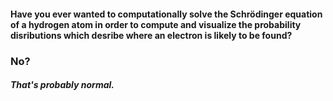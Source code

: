 #### Have you ever wanted to computationally solve the Schrödinger equation of a hydrogen atom in order to compute and visualize the probability disributions which desribe where an electron is likely to be found? 
### No?
##### That's probably normal.

